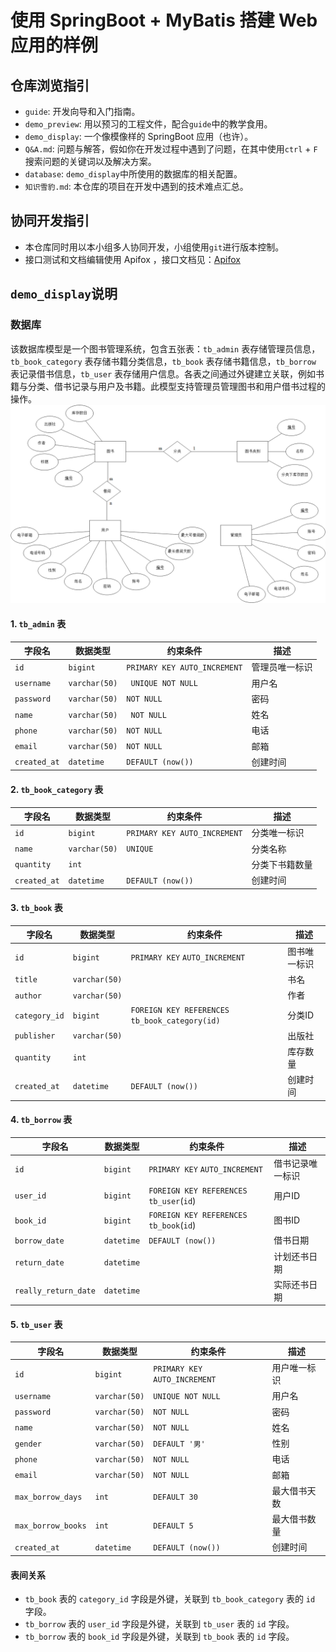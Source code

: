# 使用 SpringBoot + MyBatis 搭建 Web 应用的样例
## 仓库浏览指引
 - `guide`: 开发向导和入门指南。
 - `demo_preview`: 用以预习的工程文件，配合`guide`中的教学食用。
 - `demo_display`: 一个像模像样的 SpringBoot 应用（也许）。
 - `Q&A.md`: 问题与解答，假如你在开发过程中遇到了问题，在其中使用`ctrl` + `F` 搜索问题的关键词以及解决方案。
 - `database`: `demo_display`中所使用的数据库的相关配置。
 - `知识雪豹.md`: 本仓库的项目在开发中遇到的技术难点汇总。

## 协同开发指引
 - 本仓库同时用以本小组多人协同开发，小组使用`git`进行版本控制。
 - 接口测试和文档编辑使用 Apifox ，接口文档见：[Apifox](https://apifox.com/apidoc/shared-feba2b4b-6cab-40fc-9309-ce4bc9dd8dc6)
  
## `demo_display`说明
### 数据库
该数据库模型是一个图书管理系统，包含五张表：`tb_admin` 表存储管理员信息，`tb_book_category` 表存储书籍分类信息，`tb_book` 表存储书籍信息，`tb_borrow` 表记录借书信息，`tb_user` 表存储用户信息。各表之间通过外键建立关联，例如书籍与分类、借书记录与用户及书籍。此模型支持管理员管理图书和用户借书过程的操作。
<img src="./images/ER.png"/>
#### 1. `tb_admin` 表

| 字段名       | 数据类型 | 约束条件                | 描述           |
| ------------ | -------- | ----------------------- | -------------- |
| `id`         | `bigint`   | `PRIMARY KEY AUTO_INCREMENT` | 管理员唯一标识 |
| `username`   | `varchar(50)` |` UNIQUE NOT NULL`        | 用户名         |
| `password`   | `varchar(50)` | `NOT NULL`               | 密码           |
| `name`       | `varchar(50)` |` NOT NULL`               | 姓名           |
| `phone`      | `varchar(50)` | `NOT NULL`               | 电话           |
| `email`      | `varchar(50)` | `NOT NULL`               | 邮箱           |
| `created_at` | `datetime` | `DEFAULT (now())`         | 创建时间       |

#### 2. `tb_book_category` 表

| 字段名       | 数据类型 | 约束条件                | 描述           |
| ------------ | -------- | ----------------------- | -------------- |
| `id`         | `bigint`   | `PRIMARY KEY AUTO_INCREMENT` | 分类唯一标识   |
| `name`       | `varchar(50)` | `UNIQUE`                | 分类名称       |
| `quantity`   | `int`      |                         | 分类下书籍数量 |
| `created_at` | `datetime` | `DEFAULT (now())`         | 创建时间       |

#### 3. `tb_book` 表

| 字段名       | 数据类型 | 约束条件                | 描述           |
| ------------ | -------- | ----------------------- | -------------- |
| `id`         | `bigint`   | `PRIMARY KEY` `AUTO_INCREMENT` | 图书唯一标识   |
| `title`      | `varchar(50)` |                         | 书名           |
| `author`     | `varchar(50)` |                         | 作者           |
| `category_id`| `bigint`   | `FOREIGN KEY REFERENCES tb_book_category(id)` | 分类ID  |
| `publisher`  | `varchar(50)` |                         | 出版社         |
| `quantity`   | `int`      |                         | 库存数量       |
| `created_at` | `datetime` | `DEFAULT (now())`         | 创建时间       |

#### 4. `tb_borrow` 表

| 字段名            | 数据类型 | 约束条件                | 描述           |
| ----------------- | -------- | ----------------------- | -------------- |
| `id`              | `bigint`   | `PRIMARY KEY` `AUTO_INCREMENT` | 借书记录唯一标识 |
| `user_id`         | `bigint`   | `FOREIGN KEY REFERENCES` `tb_user`(`id`) | 用户ID  |
| `book_id`         | `bigint`   | `FOREIGN KEY REFERENCES` `tb_book`(`id`) | 图书ID  |
| `borrow_date`     | `datetime` | `DEFAULT (now())`         | 借书日期       |
| `return_date`     | `datetime` |                         | 计划还书日期   |
| `really_return_date` | `datetime` |                         | 实际还书日期   |

#### 5. `tb_user` 表

| 字段名            | 数据类型 | 约束条件                | 描述           |
| ----------------- | -------- | ----------------------- | -------------- |
| `id`              | `bigint`   | `PRIMARY KEY` `AUTO_INCREMENT` | 用户唯一标识   |
| `username`        | `varchar(50)` | `UNIQUE NOT NULL`        | 用户名         |
| `password`        | `varchar(50)` | `NOT NULL`               | 密码           |
| `name`            | `varchar(50)` | `NOT NULL`              | 姓名           |
| `gender`          | `varchar(50)` | `DEFAULT '男'`           | 性别           |
| `phone`           | `varchar(50)` | `NOT NULL`               | 电话           |
| `email`           | `varchar(50)` | `NOT NULL`               | 邮箱           |
| `max_borrow_days` | `int`      | `DEFAULT 30`              | 最大借书天数   |
| `max_borrow_books`| `int`      | `DEFAULT 5`               | 最大借书数量   |
| `created_at`      | `datetime` | `DEFAULT (now())`         | 创建时间       |

#### 表间关系
- `tb_book` 表的 `category_id` 字段是外键，关联到 `tb_book_category` 表的 `id` 字段。
- `tb_borrow` 表的 `user_id` 字段是外键，关联到 `tb_user` 表的 `id` 字段。
- `tb_borrow` 表的 `book_id` 字段是外键，关联到 `tb_book` 表的 `id` 字段。
